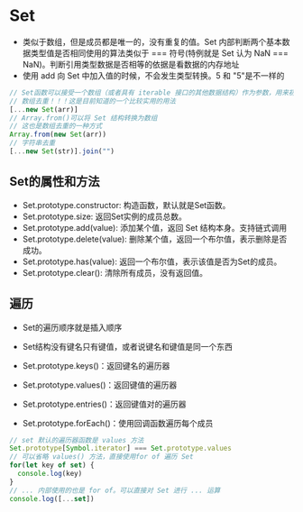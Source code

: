 <!--
 * @Author: x09898 coder_xujie@163.com
 * @Date: 2022-05-09 20:54:21
 * @LastEditors: x09898 coder_xujie@163.com
 * @FilePath: \HTML-CSS-Javascript-\JAVAScript+ES6\ES6\Set.md
 * @Description: Set和Map两种全新的数据结构
-->
# Set

* 类似于数组，但是成员都是唯一的，没有重复的值。Set 内部判断两个基本数据类型值是否相同使用的算法类似于 === 符号(特例就是 Set 认为 NaN === NaN)。判断引用类型数据是否相等的依据是看数据的内存地址
* 使用 add 向 Set 中加入值的时候，不会发生类型转换。5 和 "5"是不一样的

```js
// Set函数可以接受一个数组（或者具有 iterable 接口的其他数据结构）作为参数，用来初始化。
// 数组去重！！！这是目前知道的一个比较实用的用法
[...new Set(arr)]
// Array.from()可以将 Set 结构转换为数组
// 这也是数组去重的一种方式
Array.from(new Set(arr))
// 字符串去重
[...new Set(str)].join("")
```

## Set的属性和方法

* Set.prototype.constructor: 构造函数，默认就是Set函数。
* Set.prototype.size: 返回Set实例的成员总数。
* Set.prototype.add(value): 添加某个值，返回 Set 结构本身。支持链式调用
* Set.prototype.delete(value): 删除某个值，返回一个布尔值，表示删除是否成功。
* Set.prototype.has(value): 返回一个布尔值，表示该值是否为Set的成员。
* Set.prototype.clear(): 清除所有成员，没有返回值。

## 遍历

* Set的遍历顺序就是插入顺序
* Set结构没有键名只有键值，或者说键名和键值是同一个东西

* Set.prototype.keys()：返回键名的遍历器
* Set.prototype.values()：返回键值的遍历器
* Set.prototype.entries()：返回键值对的遍历器
* Set.prototype.forEach()：使用回调函数遍历每个成员

```js
// set 默认的遍历器函数是 values 方法
Set.prototype[Symbol.iterator] === Set.prototype.values
// 可以省略 values() 方法，直接使用for of 遍历 Set
for(let key of set) {
  console.log(key)
}
// ... 内部使用的也是 for of。可以直接对 Set 进行 ... 运算
console.log([...set])
```
